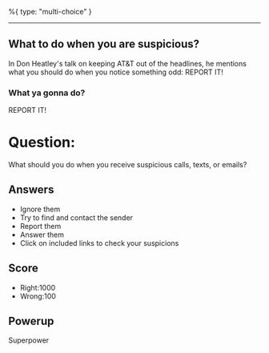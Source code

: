 %{
 type: "multi-choice"
}

---
## What to do when you are suspicious?

In Don Heatley's talk on keeping AT&T out of the headlines,
he mentions what you should do
when you notice something odd:
REPORT IT!

### What ya gonna do?
REPORT IT!

# Question:
What should you do when you receive suspicious calls, texts, or emails?

## Answers
- Ignore them
- Try to find and contact the sender
- Report them
- Answer them
- Click on included links to check your suspicions

## Score
- Right:1000
- Wrong:100

## Powerup
Superpower
